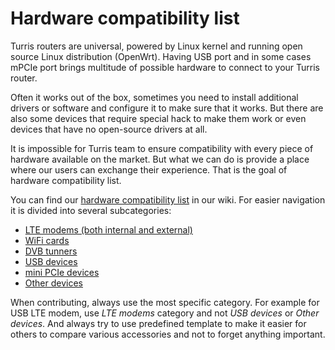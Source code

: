 # Hardware compatibility list

Turris routers are universal, powered by Linux kernel and running open
source Linux distribution (OpenWrt). Having USB port and in some cases mPCIe port brings
multitude of possible hardware to connect to your Turris router.

Often it works out of the box, sometimes you need to install additional drivers
or software and configure it to make sure that it works. But there are also
some devices that require special hack to make them work or even devices that
have no open-source drivers at all.

It is impossible for Turris team to ensure compatibility with every piece of
hardware available on the market. But what we can do is provide a place where
our users can exchange their experience. That is the goal of hardware
compatibility list.

You can find our [hardware compatibility list](https://wiki.turris.cz/doc/en/hcl)
in our wiki. For easier navigation it is divided into several subcategories:

* [LTE modems (both internal and external)](https://wiki.turris.cz/doc/en/hcl/lte)
* [WiFi cards](https://wiki.turris.cz/doc/en/hcl/wifi)
* [DVB tunners](https://wiki.turris.cz/doc/en/hcl/dvb)
* [USB devices](https://wiki.turris.cz/doc/en/hcl/usb)
* [mini PCIe devices](https://wiki.turris.cz/doc/en/hcl/usb)
* [Other devices](https://wiki.turris.cz/doc/en/hcl/other)

When contributing, always use the most specific category. For example for USB
LTE modem, use _LTE modems_ category and not _USB devices_ or _Other devices_.
And always try to use predefined template to make it easier for others to
compare various accessories and not to forget anything important.
